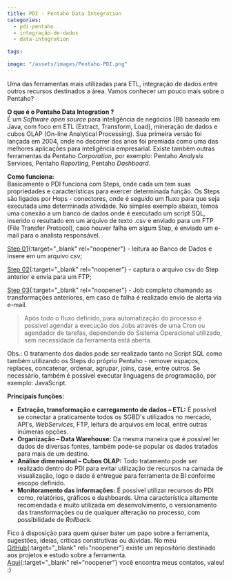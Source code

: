 ```yaml
---
title: PDI - Pentaho Data Integration
categories:
  - pdi-pentaho
  - integração-de-dados
  - data-integration

tags:

image: "/assets/images/Pentaho-PDI.png" 
---
```


Uma das ferramentas mais utilizadas para ETL, integração de dados entre outros recursos destinados a área.
Vamos conhecer um pouco mais sobre o Pentaho? 

**O que é o Pentaho Data Integration ?** <br>
É um *Software open source* para inteligência de negócios (BI) baseado em Java, com foco em ETL (Extract, Transform, Load), mineração de dados e cubos OLAP (On-line Analytical Processing). Sua primeira versão foi lançada em 2004, onde no decorrer dos anos foi premiada como uma das melhores aplicações para inteligência empresarial.
Existe também outras ferramentas da Pentaho *Corporation*, por exemplo: Pentaho *Analysis* Services, Pentaho *Reporting*, Pentaho *Dashboard*.

 **Como funciona:**<br>
Basicamente o PDI funciona com Steps, onde cada um tem suas propriedades e características para exercer determinada função.
Os Steps são ligados por Hops - conectores, onde é seguido um fluxo para que seja executada uma determinada atividade. 
No simples exemplo abaixo, temos uma conexão a um banco de dados onde é executado um script SQL, inserido o resultado em um arquivo de texto .csv e enviado para um FTP (File Transfer Protocol), caso houver falha em algum Step, é enviado um e-mail para o analista responsável. 


[Step 01](https://melzilucas.github.io/assets/images/read-sql.png){:target="_blank" rel="noopener"} - leitura ao Banco de Dados e insere em um arquivo csv;

[Step 02](https://melzilucas.github.io/assets/images/put-ftp.png){:target="_blank" rel="noopener"} - captura o arquivo csv do Step anterior e envia para um FTP;

[Step 03](https://melzilucas.github.io/assets/images/job-full.png){:target="_blank" rel="noopener"} - Job completo chamando as transformações anteriores, em caso de falha é realizado envio de alerta via e-mail.

>Após todo o fluxo definido, para automatização do processo é possível agendar a execução dos Jobs através de uma Cron ou agendador de tarefas, dependendo do Sistema Operacional utilizado, sem necessidade da ferramenta está aberta.

Obs.: O tratamento dos dados pode ser realizado tanto no Script SQL como também utilizando os Steps do próprio Pentaho - remover espaços, replaces, concatenar, ordenar, agrupar, joins, case, entre outros. Se necessário, também é possível executar linguagens de programação, por exemplo: JavaScript.


 **Principais funções:** 
 * **Extração, transformação e carregamento de dados – ETL:** É possível se conectar a praticamente todos os SGBD's utilizados no mercado, API's, *WebServices*, FTP, leitura de arquivos em  local, entre outras inúmeras opções.<br> 
* **Organização – Data Warehouse:**  Da mesma maneira que é possível ler dados de diversas fontes, também pode-se popular os dados tratados para mais de um destino. <br>
* **Análise dimensional – Cubos OLAP:** Todo tratamento pode ser realizado dentro do PDI para evitar utilização de recursos na camada de visualização, logo o dado é entregue para ferramenta de BI conforme escopo definido.<br>
* **Monitoramento das informações:** É possível utilizar recursos do PDI como, relatórios, gráficos e dashboards. Uma característica altamente recomendada e muito utilizada em desenvolvimento, o versionamento das transformações ou de qualquer alteração no processo, com possibilidade de *Rollback.*


Fico à disposição para quem quiser bater um papo sobre a ferramenta, sugestões, ideias, críticas construtivas ou dúvidas. No meu [GitHub](https://github.com/melzilucas/Projects-ETL){:target="_blank" rel="noopener"} existe um repositório destinado aos projetos e estudo sobre a ferramenta.  
[Aqui](https://melzilucas.github.io/about.html){:target="_blank" rel="noopener"} você encontra meus contatos, valeu! :)